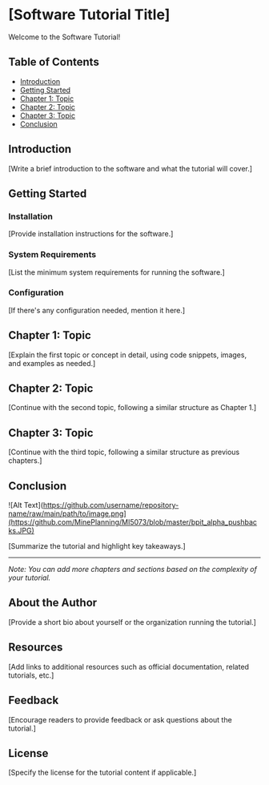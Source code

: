 # [Software Tutorial Title]

Welcome to the Software Tutorial!

## Table of Contents

- [Introduction](#introduction)
- [Getting Started](#getting-started)
- [Chapter 1: Topic](#chapter-1-topic)
- [Chapter 2: Topic](#chapter-2-topic)
- [Chapter 3: Topic](#chapter-3-topic)
- [Conclusion](#conclusion)

## Introduction

[Write a brief introduction to the software and what the tutorial will cover.]

## Getting Started

### Installation

[Provide installation instructions for the software.]

### System Requirements

[List the minimum system requirements for running the software.]

### Configuration

[If there's any configuration needed, mention it here.]

## Chapter 1: Topic

[Explain the first topic or concept in detail, using code snippets, images, and examples as needed.]

## Chapter 2: Topic

[Continue with the second topic, following a similar structure as Chapter 1.]

## Chapter 3: Topic

[Continue with the third topic, following a similar structure as previous chapters.]

## Conclusion
![Alt Text](https://github.com/username/repository-name/raw/main/path/to/image.png](https://github.com/MinePlanning/MI5073/blob/master/bpit_alpha_pushbacks.JPG)

[Summarize the tutorial and highlight key takeaways.]

---

*Note: You can add more chapters and sections based on the complexity of your tutorial.*

## About the Author

[Provide a short bio about yourself or the organization running the tutorial.]

## Resources

[Add links to additional resources such as official documentation, related tutorials, etc.]

## Feedback

[Encourage readers to provide feedback or ask questions about the tutorial.]

## License

[Specify the license for the tutorial content if applicable.]


